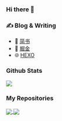 ### Hi there 👋

### ✍️ Blog & Writing
- 📙 [简书](https://www.jianshu.com/u/63445e24e8bf)
- 🌟 [掘金](https://juejin.cn/user/3755587450186296)
- 🌐 [HEXO](http://blogwenbo.com/)

### Github Stats
<img src="https://github-readme-stats.vercel.app/api?username=GKWenBo&count_private=true&show_icons=true&theme=gruvbox"/>

### My Repositories
<a href="https://github.com/GKWenBo/WBCollectOCThirdLib">
  <img align="center" src="https://github-readme-stats.vercel.app/api/pin/?username=GKWenBo&repo=WBCollectOCThirdLib&title_color=ffffff&text_color=c9cacc&icon_color=2bbc8a&bg_color=1d1f21" />
</a>

<a href="https://github.com/GKWenBo/WBCollectSwfitThirdLib">
  <img align="center" src="https://github-readme-stats.vercel.app/api/pin/?username=GKWenBo&repo=WBCollectSwfitThirdLib&title_color=ffffff&text_color=c9cacc&icon_color=2bbc8a&bg_color=1d1f21" />
</a>
